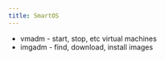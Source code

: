 ```yaml
---
title: SmartOS
---
```



* vmadm - start, stop, etc virtual machines
* imgadm - find, download, install images


